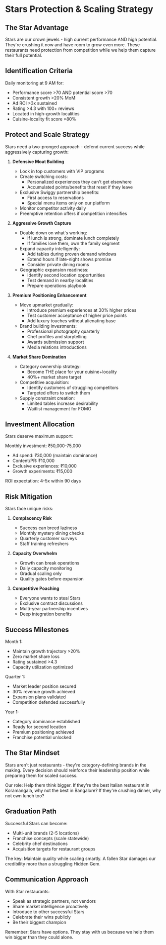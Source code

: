 # Stars Protection & Scaling Strategy

## The Star Advantage

Stars are our crown jewels - high current performance AND high potential. They're crushing it now and have room to grow even more. These restaurants need protection from competition while we help them capture their full potential.

## Identification Criteria

Daily monitoring at 9 AM for:
- Performance score >70 AND potential score >70
- Consistent growth >20% MoM
- Ad ROI >3x sustained
- Rating >4.3 with 100+ reviews
- Located in high-growth localities
- Cuisine-locality fit score >80%

## Protect and Scale Strategy

Stars need a two-pronged approach - defend current success while aggressively capturing growth:

1. **Defensive Moat Building**
   - Lock in top customers with VIP programs
   - Create switching costs: 
     - Personalized experiences they can't get elsewhere
     - Accumulated points/benefits that reset if they leave
   - Exclusive Swiggy partnership benefits:
     - First access to reservations
     - Special menu items only on our platform
   - Monitor competitor activity daily
   - Preemptive retention offers if competition intensifies

2. **Aggressive Growth Capture**
   - Double down on what's working:
     - If lunch is strong, dominate lunch completely
     - If families love them, own the family segment
   - Expand capacity intelligently:
     - Add tables during proven demand windows
     - Extend hours if late-night shows promise
     - Consider private dining rooms
   - Geographic expansion readiness:
     - Identify second location opportunities
     - Test demand in nearby localities
     - Prepare operations playbook

3. **Premium Positioning Enhancement**
   - Move upmarket gradually:
     - Introduce premium experiences at 30% higher prices
     - Test customer acceptance of higher price points
     - Add luxury touches without alienating base
   - Brand building investments:
     - Professional photography quarterly
     - Chef profiles and storytelling
     - Awards submission support
     - Media relations introductions

4. **Market Share Domination**
   - Category ownership strategy:
     - Become THE place for your cuisine+locality
     - 40%+ market share target
   - Competitive acquisition:
     - Identify customers of struggling competitors
     - Targeted offers to switch them
   - Supply constraint creation:
     - Limited tables increase desirability
     - Waitlist management for FOMO

## Investment Allocation

Stars deserve maximum support:

Monthly investment: ₹50,000-75,000
- Ad spend: ₹30,000 (maintain dominance)
- Content/PR: ₹10,000
- Exclusive experiences: ₹10,000
- Growth experiments: ₹15,000

ROI expectation: 4-5x within 90 days

## Risk Mitigation

Stars face unique risks:

1. **Complacency Risk**
   - Success can breed laziness
   - Monthly mystery dining checks
   - Quarterly customer surveys
   - Staff training refreshers

2. **Capacity Overwhelm**
   - Growth can break operations
   - Daily capacity monitoring
   - Gradual scaling only
   - Quality gates before expansion

3. **Competitive Poaching**
   - Everyone wants to steal Stars
   - Exclusive contract discussions
   - Multi-year partnership incentives
   - Deep integration benefits

## Success Milestones

Month 1:
- Maintain growth trajectory >20%
- Zero market share loss
- Rating sustained >4.3
- Capacity utilization optimized

Quarter 1:
- Market leader position secured
- 30% revenue growth achieved
- Expansion plans validated
- Competition defended successfully

Year 1:
- Category dominance established
- Ready for second location
- Premium positioning achieved
- Franchise potential unlocked

## The Star Mindset

Stars aren't just restaurants - they're category-defining brands in the making. Every decision should reinforce their leadership position while preparing them for scaled success.

Our role: Help them think bigger. If they're the best Italian restaurant in Koramangala, why not the best in Bangalore? If they're crushing dinner, why not own lunch too?

## Graduation Path

Successful Stars can become:
- Multi-unit brands (2-5 locations)
- Franchise concepts (scale statewide)
- Celebrity chef destinations
- Acquisition targets for restaurant groups

The key: Maintain quality while scaling smartly. A fallen Star damages our credibility more than a struggling Hidden Gem.

## Communication Approach

With Star restaurants:
- Speak as strategic partners, not vendors
- Share market intelligence proactively
- Introduce to other successful Stars
- Celebrate their wins publicly
- Be their biggest champion

Remember: Stars have options. They stay with us because we help them win bigger than they could alone.